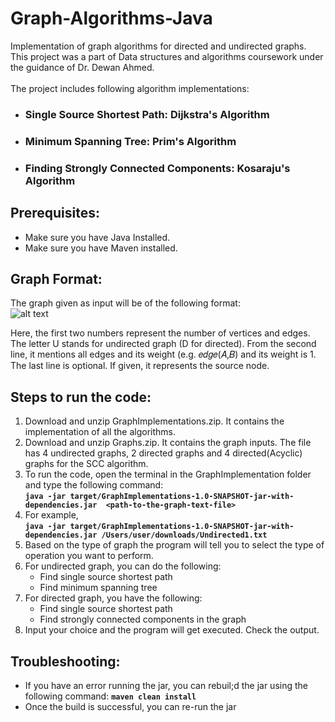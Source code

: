 # Graph-Algorithms-Java
Implementation of graph algorithms for directed and undirected graphs. This project was a part of Data structures and algorithms coursework under the guidance of Dr. Dewan Ahmed.<br /><br />
The project includes following algorithm implementations:
* ### Single Source Shortest Path: **Dijkstra's Algorithm**
* ### Minimum Spanning Tree: **Prim's Algorithm**
* ### Finding Strongly Connected Components: **Kosaraju's Algorithm**

## Prerequisites:
* Make sure you have Java Installed.
* Make sure you have Maven installed.

## Graph Format:
The graph given as input will be of the following format: <br />
![alt text](https://user-images.githubusercontent.com/34937940/152195825-f74cec4c-0dee-4eba-b43e-c5dbfb60d005.png)


Here, the first two numbers represent the number of vertices and edges. The letter U stands for undirected graph (D for directed). 
From the second line, it mentions all edges and its weight (e.g. 𝑒𝑑𝑔𝑒(𝐴,𝐵) and its weight is 1. 
The last line is optional. If given, it represents the source node.

## Steps to run the code:
1. Download and unzip GraphImplementations.zip. It contains the implementation of all the algorithms.
2. Download and unzip Graphs.zip. It contains the graph inputs. The file has 4 undirected graphs, 2 directed graphs and 4 directed(Acyclic) graphs for the SCC algorithm.
3. To run the code, open the terminal in the GraphImplementation folder and type the following command:<br />
**```java -jar target/GraphImplementations-1.0-SNAPSHOT-jar-with-dependencies.jar  <path-to-the-graph-text-file>```**
4. For example,<br />
**```java -jar target/GraphImplementations-1.0-SNAPSHOT-jar-with-dependencies.jar /Users/user/downloads/Undirected1.txt```**
5. Based on the type of graph the program will tell you to select the type of operation you want to perform.
6. For undirected graph, you can do the following:
   * Find single source shortest path
   * Find minimum spanning tree
7. For directed graph, you have the following:
   * Find single source shortest path
   * Find strongly connected components in the graph
8. Input your choice and the program will get executed. Check the output.

## Troubleshooting:
* If you have an error running the jar, you can rebuil;d the jar using the following command: **```maven clean install```**
* Once the build is successful, you can re-run the jar

